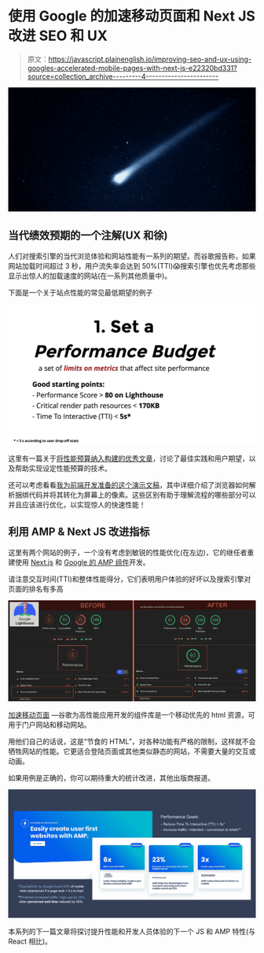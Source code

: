 # 使用 Google 的加速移动页面和 Next JS 改进 SEO 和 UX

> 原文：<https://javascript.plainenglish.io/improving-seo-and-ux-using-googles-accelerated-mobile-pages-with-next-js-e22320bd331?source=collection_archive---------4----------------------->

![](img/0590b405413ecdc23f4271eec839ab3a.png)

## 当代绩效预期的一个注解(UX 和徐)

人们对搜索引擎的当代浏览体验和网站性能有一系列的期望。而谷歌报告称，如果网站加载时间超过 3 秒，用户流失率会达到 50%(TTI)😱搜索引擎也优先考虑那些显示出惊人的加载速度的网站(在一系列其他质量中)。

下面是一个关于站点性能的常见最低期望的例子

![](img/190e73aa5e0a2b3a576aa4d7df91dda0.png)

这里有一篇关于[将性能预算纳入构建的优秀文章](https://web.dev/incorporate-performance-budgets-into-your-build-tools/)，讨论了最佳实践和用户期望，以及帮助实现设定性能预算的技术。

还可以考虑看看[我为前端开发准备的这个演示文稿](https://slides.com/jolantajasiulion/performance-ptimisation-for-the-front-ends)，其中详细介绍了浏览器如何解析捆绑代码并将其转化为屏幕上的像素。这些区别有助于理解流程的哪些部分可以并且应该进行优化，以实现惊人的快速性能！

## 利用 AMP & Next JS 改进指标

这里有两个网站的例子，一个没有考虑到敏锐的性能优化(在左边)，它的继任者重建使用 [Next.js](https://nextjs.org/) 和 [Google 的 AMP 组件](https://amp.dev/about/how-amp-works/)开发。

请注意交互时间(TTI)和整体性能得分，它们表明用户体验的好坏以及搜索引擎对页面的排名有多高

![](img/807e5e0f199fb533e715e5eadf50051e.png)

[加速移动页面](https://amp.dev/documentation/components/) —谷歌为高性能应用开发的组件库是一个移动优先的 html 资源，可用于门户网站和移动网站。

用他们自己的话说，这是“节食的 HTML”，对各种功能有严格的限制，这样就不会牺牲网站的性能。它更适合登陆页面或其他类似静态的网站，不需要大量的交互或动画。

如果用例是正确的，你可以期待重大的统计改进，其他出版商报道。

![](img/be490f4a4a1cccd0d3666015c31dda7b.png)

本系列的下一篇文章将探讨提升性能和开发人员体验的下一个 JS 和 AMP 特性(与 React 相比)。